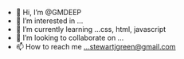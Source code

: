 - 👋 Hi, I’m @GMDEEP
- 👀 I’m interested in ...
- 🌱 I’m currently learning ...css, html, javascript
- 💞️ I’m looking to collaborate on ...
- 📫 How to reach me ...stewartjgreen@gmail.com

<!---
GMDEEP/GMDEEP is a ✨ special ✨ repository because its `README.md` (this file) appears on your GitHub profile.
You can click the Preview link to take a look at your changes.
--->
